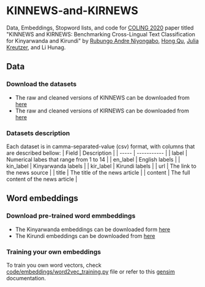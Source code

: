 # KINNEWS-and-KIRNEWS
Data, Embeddings, Stopword lists, and code for [COLING 2020](https://coling2020.org/) paper titled "KINNEWS and KIRNEWS: Benchmarking Cross-Lingual Text Classification for Kinyarwanda and Kirundi" by [Rubungo Andre Niyongabo](https://scholar.google.com/citations?user=5qnTWQEAAAAJ&hl=en), [Hong Qu](https://scholar.google.com/citations?user=Aiq9mFMAAAAJ&hl=en), [Julia Kreutzer](https://scholar.google.co.uk/citations?user=j4cOSzAAAAAJ&hl=en), and Li Hunag.

## Data
### Download the datasets
- The raw and cleaned versions of KINNEWS can be downloaded from [here](https://drive.google.com/drive/u/0/folders/1zxn0hgrOLlUsK5V0c7l71eAj1t2jiyox)
- The raw and cleaned versions of KIRNEWS can be downloaded from [here](https://drive.google.com/drive/u/0/folders/1WNA5e_VRb4Jifgbvfvq4eCrQSDyd5Z_g)

### Datasets description
Each dataset is in camma-separated-value (csv) format, with columns that are described bellow:
| Field | Description |
| ----- | ----------- |
| label | Numerical labes that range from 1 to 14 |
| en_label | English labels |
| kin_label | Kinyarwanda labels |
| kir_label | Kirundi labels |
| url | The link to the news source |
| title | The title of the news article |
| content | The full content of the news article |

## Word embeddings
### Download pre-trained word emmbeddings
- The Kinyarwanda embeddings can be downloaded form [here](https://drive.google.com/drive/u/0/folders/1d-ZoTGErWLWAFdTAC8h9QRC3ZLByV0Zf)
- The Kirundi embeddings can be downloaded from [here](https://drive.google.com/drive/u/0/folders/1tZPPAgp7UnciQxaDqs0haxPpgbJv1iZ1)

### Training your own embeddings 
To train you own word vectors, check [code/embeddings/word2vec_training.py](https://github.com/Andrews2017/KINNEWS-and-KIRNEWS/tree/main/code/embeddings) file or refer to this [gensim](https://radimrehurek.com/gensim/models/word2vec.html) documentation.
